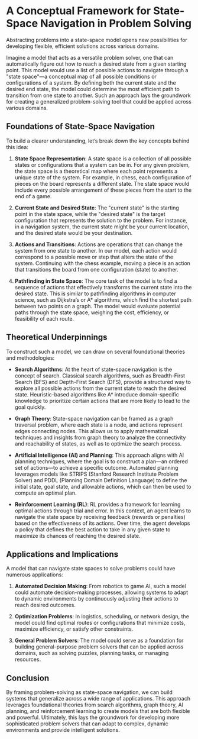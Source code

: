 # A Conceptual Framework for State-Space Navigation in Problem Solving

Abstracting problems into a state-space model opens new possibilities for developing flexible, efficient solutions across various domains.

Imagine a model that acts as a versatile problem solver, one that can automatically figure out how to reach a desired state from a given starting point. This model would use a list of possible actions to navigate through a "state space"—a conceptual map of all possible conditions or configurations of a system. By defining both the current state and the desired end state, the model could determine the most efficient path to transition from one state to another. Such an approach lays the groundwork for creating a generalized problem-solving tool that could be applied across various domains.

## Foundations of State-Space Navigation

To build a clearer understanding, let’s break down the key concepts behind this idea:

1. **State Space Representation**: A state space is a collection of all possible states or configurations that a system can be in. For any given problem, the state space is a theoretical map where each point represents a unique state of the system. For example, in chess, each configuration of pieces on the board represents a different state. The state space would include every possible arrangement of these pieces from the start to the end of a game.

2. **Current State and Desired State**: The "current state" is the starting point in the state space, while the "desired state" is the target configuration that represents the solution to the problem. For instance, in a navigation system, the current state might be your current location, and the desired state would be your destination.

3. **Actions and Transitions**: Actions are operations that can change the system from one state to another. In our model, each action would correspond to a possible move or step that alters the state of the system. Continuing with the chess example, moving a piece is an action that transitions the board from one configuration (state) to another.

4. **Pathfinding in State Space**: The core task of the model is to find a sequence of actions that effectively transforms the current state into the desired state. This is similar to pathfinding algorithms in computer science, such as Dijkstra’s or A* algorithms, which find the shortest path between two points on a graph. The model would evaluate potential paths through the state space, weighing the cost, efficiency, or feasibility of each route.

## Theoretical Underpinnings

To construct such a model, we can draw on several foundational theories and methodologies:

- **Search Algorithms**: At the heart of state-space navigation is the concept of search. Classical search algorithms, such as Breadth-First Search (BFS) and Depth-First Search (DFS), provide a structured way to explore all possible actions from the current state to reach the desired state. Heuristic-based algorithms like A* introduce domain-specific knowledge to prioritize certain actions that are more likely to lead to the goal quickly.

- **Graph Theory**: State-space navigation can be framed as a graph traversal problem, where each state is a node, and actions represent edges connecting nodes. This allows us to apply mathematical techniques and insights from graph theory to analyze the connectivity and reachability of states, as well as to optimize the search process.

- **Artificial Intelligence (AI) and Planning**: This approach aligns with AI planning techniques, where the goal is to construct a plan—an ordered set of actions—to achieve a specific outcome. Automated planning leverages models like STRIPS (Stanford Research Institute Problem Solver) and PDDL (Planning Domain Definition Language) to define the initial state, goal state, and allowable actions, which can then be used to compute an optimal plan.

- **Reinforcement Learning (RL)**: RL provides a framework for learning optimal actions through trial and error. In this context, an agent learns to navigate the state space by receiving feedback (rewards or penalties) based on the effectiveness of its actions. Over time, the agent develops a policy that defines the best action to take in any given state to maximize its chances of reaching the desired state.

## Applications and Implications

A model that can navigate state spaces to solve problems could have numerous applications:

1. **Automated Decision Making**: From robotics to game AI, such a model could automate decision-making processes, allowing systems to adapt to dynamic environments by continuously adjusting their actions to reach desired outcomes.

2. **Optimization Problems**: In logistics, scheduling, or network design, the model could find optimal routes or configurations that minimize costs, maximize efficiency, or satisfy other constraints.

3. **General Problem Solvers**: The model could serve as a foundation for building general-purpose problem solvers that can be applied across domains, such as solving puzzles, planning tasks, or managing resources.

## Conclusion

By framing problem-solving as state-space navigation, we can build systems that generalize across a wide range of applications. This approach leverages foundational theories from search algorithms, graph theory, AI planning, and reinforcement learning to create models that are both flexible and powerful. Ultimately, this lays the groundwork for developing more sophisticated problem solvers that can adapt to complex, dynamic environments and provide intelligent solutions.
